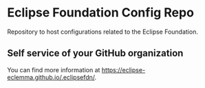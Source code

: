 # Eclipse Foundation Config Repo

Repository to host configurations related to the Eclipse Foundation.

## Self service of your GitHub organization

You can find more information at <https://eclipse-eclemma.github.io/.eclipsefdn/>.
